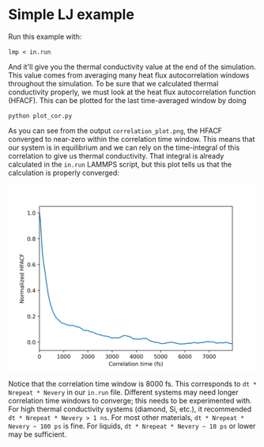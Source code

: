# Simple LJ example

Run this example with:

    lmp < in.run

And it'll give you the thermal conductivity value at the end of the simulation. This value comes 
from averaging many heat flux autocorrelation windows throughout the simulation. To be sure that 
we calculated thermal conductivity properly, we must look at the heat flux autocorrelation function 
(HFACF). This can be plotted for the last time-averaged window by doing

    python plot_cor.py

As you can see from the output `correlation_plot.png`, the HFACF converged to near-zero within the 
correlation time window. This means that our system is in equilibrium and we can rely on the 
time-integral of this correlation to give us thermal conductivity. That integral is already 
calculated in the `in.run` LAMMPS script, but this plot tells us that the calculation is properly
converged:

![alt text](https://github.com/rohskopf/lammps-transport/blob/main/thermal-conductivity/lj/correlation_plot.png?raw=true)

Notice that the correlation time window is 8000 fs. This corresponds to `dt * Nrepeat * Nevery` in our `in.run` file. Different systems may need longer correlation time windows to converge; this needs to be experimented with. For high thermal conductivity systems (diamond, Si, etc.), it recommended `dt * Nrepeat * Nevery > 1 ns`. For most other materials, `dt * Nrepeat * Nevery ~ 100 ps` is fine. For liquids, `dt * Nrepeat * Nevery ~ 10 ps` or lower may be sufficient. 
